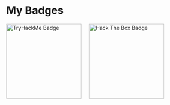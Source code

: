 <h1>My Badges</h1>

<div style="display: flex; gap: 20px; align-items: center;">
    <a href="https://tryhackme.com/p/Reselection" target="_blank">
        <img src="https://tryhackme-badges.s3.amazonaws.com/Reselection.png" alt="TryHackMe Badge" width="200">
    </a>
    <a href="https://www.hackthebox.eu/home/users/profile/294234" target="_blank">
        <img src="https://www.hackthebox.eu/badge/image/294234" alt="Hack The Box Badge" width="200">
    </a>
</div>
